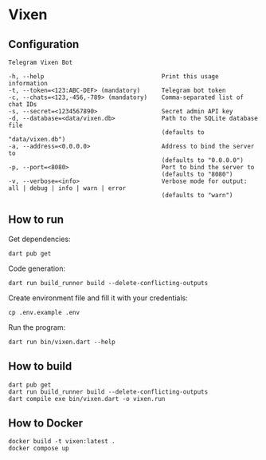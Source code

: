 # Vixen

## Configuration

```shell
Telegram Vixen Bot

-h, --help                                 Print this usage information
-t, --token=<123:ABC-DEF> (mandatory)      Telegram bot token
-c, --chats=<123,-456,-789> (mandatory)    Comma-separated list of chat IDs
-s, --secret=<1234567890>                  Secret admin API key
-d, --database=<data/vixen.db>             Path to the SQLite database file
                                           (defaults to "data/vixen.db")
-a, --address=<0.0.0.0>                    Address to bind the server to
                                           (defaults to "0.0.0.0")
-p, --port=<8080>                          Port to bind the server to
                                           (defaults to "8080")
-v, --verbose=<info>                       Verbose mode for output: all | debug | info | warn | error
                                           (defaults to "warn")
```

## How to run

Get dependencies:

```shell
dart pub get
```

Code generation:

```shell
dart run build_runner build --delete-conflicting-outputs
```

Create environment file and fill it with your credentials:

```shell
cp .env.example .env
```

Run the program:

```shell
dart run bin/vixen.dart --help
```

## How to build

```shell
dart pub get
dart run build_runner build --delete-conflicting-outputs
dart compile exe bin/vixen.dart -o vixen.run
```

## How to Docker

```shell
docker build -t vixen:latest .
docker compose up
```
